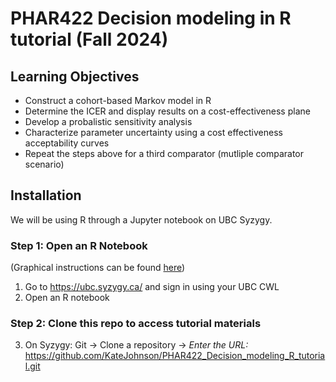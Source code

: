 # PHAR422 Decision modeling in R tutorial (Fall 2024)

## Learning Objectives
- Construct a cohort-based Markov model in R
- Determine the ICER and display results on a cost-effectiveness plane
- Develop a probalistic sensitivity analysis
- Characterize parameter uncertainty using a cost effectiveness acceptability curves
- Repeat the steps above for a third comparator (mutliple comparator scenario)

## Installation
We will be using R through a Jupyter notebook on UBC Syzygy.

### Step 1: Open an R Notebook
(Graphical instructions can be found [here](https://scidesign.github.io/jupyterstarter.html))
1. Go to https://ubc.syzygy.ca/ and sign in using your UBC CWL
2. Open an R notebook

### Step 2: Clone this repo to access tutorial materials
3. On Syzygy: Git -> Clone a repository -> _Enter the URL:_ https://github.com/KateJohnson/PHAR422_Decision_modeling_R_tutorial.git 
   

